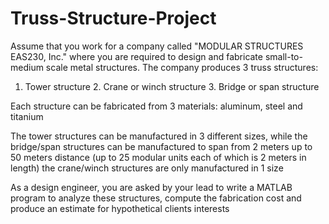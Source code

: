# Truss-Structure-Project

  Assume that you work for a company called "MODULAR STRUCTURES EAS230, Inc." where you are required 
  to design and fabricate small-to-medium scale metal structures. The company produces 3 truss structures:
  1. Tower structure  2. Crane or winch structure  3. Bridge or span structure 
  
  Each structure can be fabricated from 3 materials: aluminum, steel and titanium 
  
  The tower structures can be manufactured in 3 different sizes, while the bridge/span structures can 
  be manufactured to span from 2 meters up to 50 meters distance (up to 25 modular units each of which 
  is 2 meters in length) the crane/winch structures are only manufactured in 1 size 
 
  As a design engineer, you are asked by your lead to write a MATLAB program to analyze these structures, 
  compute the fabrication cost and produce an estimate for hypothetical clients interests 

